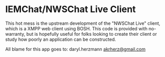 IEMChat/NWSChat Live Client
===========================

This hot mess is the upstream development of the "NWSChat Live" client, which 
is a XMPP web client using BOSH.  This code is provided with no-warranty, but
is hopefully useful for folks looking to create their client or study how 
poorly an application can be constructed.

All blame for this app goes to: daryl.herzmann akrherz@gmail.com 